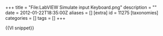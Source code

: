 +++
title = "File:LabVIEW Simulate input Keyboard.png"
description = ""
date = 2012-01-22T18:35:00Z
aliases = []
[extra]
id = 11275
[taxonomies]
categories = []
tags = []
+++

{{VI snippet}}
